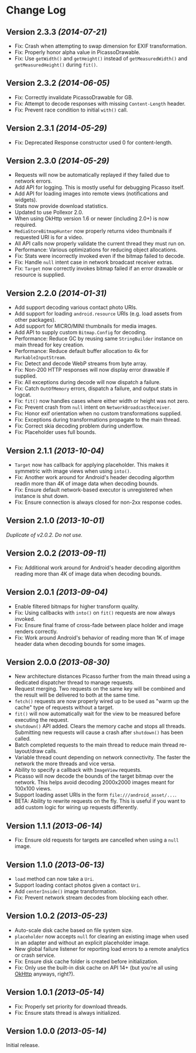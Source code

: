 Change Log
==========

Version 2.3.3 *(2014-07-21)*
----------------------------

 * Fix: Crash when attempting to swap dimension for EXIF transformation.
 * Fix: Properly honor alpha value in PicassoDrawable.
 * Fix: Use `getWidth()` and `getHeight()` instead of `getMeasuredWidth()` and `getMeasuredHeight()` during `fit()`.


Version 2.3.2 *(2014-06-05)*
----------------------------

 * Fix: Correctly invalidate PicassoDrawable for GB.
 * Fix: Attempt to decode responses with missing `Content-Length` header.
 * Fix: Prevent race condition to initial `with()` call.


Version 2.3.1 *(2014-05-29)*
----------------------------

 * Fix: Deprecated Response constructor used 0 for content-length.
 

Version 2.3.0 *(2014-05-29)*
----------------------------

 * Requests will now be automatically replayed if they failed due to network errors.
 * Add API for logging. This is mostly useful for debugging Picasso itself.
 * Add API for loading images into remote views (notifications and widgets).
 * Stats now provide download statistics.
 * Updated to use Pollexor 2.0.
 * When using OkHttp version 1.6 or newer (including 2.0+) is now required.
 * `MediaStoreBitmapHunter` now properly returns video thumbnails if requested URI is for a video.
 * All API calls now properly validate the current thread they must run on.
 * Performance: Various optimizations for reducing object allocations.
 * Fix: Stats were incorrectly invoked even if the bitmap failed to decode.
 * Fix: Handle `null` intent case in network broadcast receiver extras.
 * Fix: `Target` now correctly invokes bitmap failed if an error drawable or resource is supplied.


Version 2.2.0 *(2014-01-31)*
----------------------------

 * Add support decoding various contact photo URIs. 
 * Add support for loading `android.resource` URIs (e.g. load assets from other packages).
 * Add support for MICRO/MINI thumbnails for media images.
 * Add API to supply custom `Bitmap.Config` for decoding.
 * Performance: Reduce GC by reusing same `StringBuilder` instance on main thread for key creation.
 * Performance: Reduce default buffer allocation to 4k for `MarkableInputStream`.
 * Fix: Detect and decode WebP streams from byte array.
 * Fix: Non-200 HTTP responses will now display error drawable if supplied.
 * Fix: All exceptions during decode will now dispatch a failure.
 * Fix: Catch `OutOfMemory` errors, dispatch a failure, and output stats in logcat.
 * Fix: `fit()` now handles cases where either width or height was not zero.
 * Fix: Prevent crash from `null` intent on `NetworkBroadcastReceiver`.
 * Fix: Honor exif orientation when no custom transformations supplied.
 * Fix: Exceptions during transformations propagate to the main thread. 
 * Fix: Correct skia decoding problem during underflow.
 * Fix: Placeholder uses full bounds.


Version 2.1.1 *(2013-10-04)*
----------------------------

 * `Target` now has callback for applying placeholder. This makes it symmetric with image views when
   using `into()`.
 * Fix: Another work around for Android's header decoding algorthm readin more than 4K of image data
   when decoding bounds.
 * Fix: Ensure default network-based executor is unregistered when instance is shut down.
 * Fix: Ensure connection is always closed for non-2xx response codes.


Version 2.1.0 *(2013-10-01)*
----------------------------

*Duplicate of v2.0.2. Do not use.*


Version 2.0.2 *(2013-09-11)*
----------------------------

 * Fix: Additional work around for Android's header decoding algorithm reading more than 4K of image
   data when decoding bounds.


Version 2.0.1 *(2013-09-04)*
----------------------------

 * Enable filtered bitmaps for higher transform quality.
 * Fix: Using callbacks with `into()` on `fit()` requests are now always invoked.
 * Fix: Ensure final frame of cross-fade between place holder and image renders correctly.
 * Fix: Work around Android's behavior of reading more than 1K of image header data when decoding
   bounds for some images.


Version 2.0.0 *(2013-08-30)*
----------------------------

 * New architecture distances Picasso further from the main thread using a dedicated dispatcher
   thread to manage requests.
 * Request merging. Two requests on the same key will be combined and the result will be delivered
   to both at the same time.
 * `fetch()` requests are now properly wired up to be used as "warm up the cache" type of requests
   without a target.
 * `fit()` will now automatically wait for the view to be measured before executing the request.
 * `shutdown()` API added. Clears the memory cache and stops all threads. Submitting new requests
   will cause a crash after `shutdown()` has been called.
 * Batch completed requests to the main thread to reduce main thread re-layout/draw calls.
 * Variable thread count depending on network connectivity. The faster the network the more threads
   and vice versa.
 * Ability to specify a callback with `ImageView` requests.
 * Picasso will now decode the bounds of the target bitmap over the network. This helps avoid
   decoding 2000x2000 images meant for 100x100 views.
 * Support loading asset URIs in the form `file:///android_asset/...`.
 * BETA: Ability to rewrite requests on the fly. This is useful if you want to add custom logic for
   wiring up requests differently.


Version 1.1.1 *(2013-06-14)*
----------------------------

 * Fix: Ensure old requests for targets are cancelled when using a `null` image.


Version 1.1.0 *(2013-06-13)*
----------------------------

 * `load` method can now take a `Uri`.
 * Support loading contact photos given a contact `Uri`.
 * Add `centerInside()` image transformation.
 * Fix: Prevent network stream decodes from blocking each other.


Version 1.0.2 *(2013-05-23)*
----------------------------

 * Auto-scale disk cache based on file system size.
 * `placeholder` now accepts `null` for clearing an existing image when used in an adapter and
   without an explicit placeholder image.
 * New global failure listener for reporting load errors to a remote analytics or crash service.
 * Fix: Ensure disk cache folder is created before initialization.
 * Fix: Only use the built-in disk cache on API 14+ (but you're all using [OkHttp][1] anyways,
   right?).


Version 1.0.1 *(2013-05-14)*
----------------------------

 * Fix: Properly set priority for download threads.
 * Fix: Ensure stats thread is always initialized.


Version 1.0.0 *(2013-05-14)*
----------------------------

Initial release.




 [1]: http://square.github.io/okhttp/
